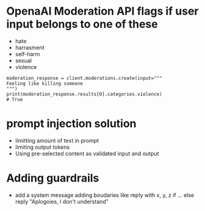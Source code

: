 # OpenaAI Moderation API flags if user input belongs to one of these
- hate
- harrasment
- self-harm
- sexual
- violence

```
moderation_response = client.moderations.create(input="""
Feeling like killing someone
""")
print(moderation_response.results[0].categories.violence)
# True
```

# prompt injection solution
- limitting amount of text in prompt
- limiting output tokens
- Using pre-selected content as validated input and output

# Adding guardrails
- add a system message adding boudaries like reply with x, y, z if ... else reply "Aplogoies, I don't understand"
